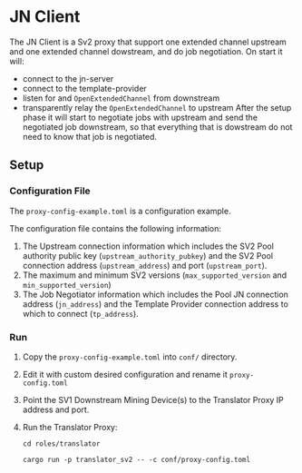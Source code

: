 # JN Client
The JN Client is a Sv2 proxy that support one extended channel upstream and one extended channel
dowstream, and do job negotiation. On start it will:
* connect to the jn-server
* connect to the template-provider
* listen for and `OpenExtendedChannel` from downstream
* transparently relay the `OpenExtendedChannel` to upstream 
After the setup phase it will start to negotiate jobs with upstream and send the negotiated job
downstream, so that everything that is dowstream do not need to know that job is negotiated.

## Setup
### Configuration File
The `proxy-config-example.toml` is a configuration example.

The configuration file contains the following information:

1. The Upstream connection information which includes the SV2 Pool authority public key 
   (`upstream_authority_pubkey`) and the SV2 Pool connection address (`upstream_address`) and port
   (`upstream_port`).
1. The maximum and minimum SV2 versions (`max_supported_version` and `min_supported_version`)
1. The Job Negotiator information which includes the Pool JN connection address (`jn_address`) and the Template Provider connection address to which to connect (`tp_address`).

### Run
1. Copy the `proxy-config-example.toml` into `conf/` directory.
2. Edit it with custom desired configuration and rename it `proxy-config.toml`
3. Point the SV1 Downstream Mining Device(s) to the Translator Proxy IP address and port.
4. Run the Translator Proxy:

   ```
   cd roles/translator
   ```
   ```
   cargo run -p translator_sv2 -- -c conf/proxy-config.toml
   ```
